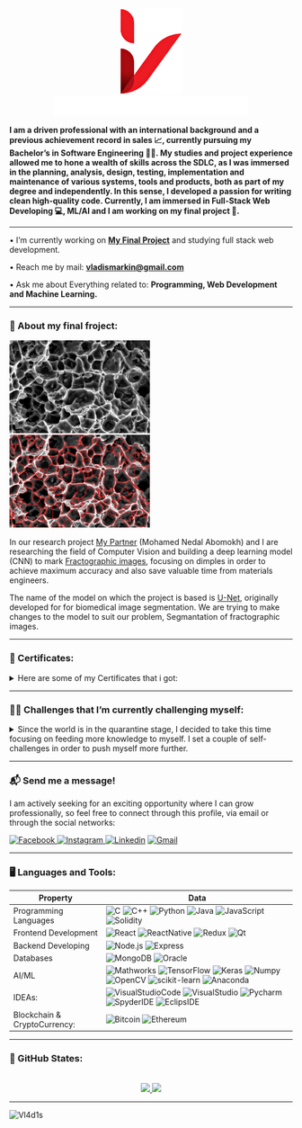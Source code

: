 
<p align="center">
<img src="assets/headers/logo.png" alt="logo"/></br>
<img src="assets/headers/title.gif" alt="title"/>
</p>

**I am a driven professional with an international background and a previous achievement record in sales 📈, currently pursuing my Bachelor’s in Software Engineering 👨‍🎓. My studies and project experience allowed me to hone a wealth of skills across the SDLC, as I was immersed in the planning, analysis, design, testing, implementation and maintenance of various systems, tools and products, both as part of my degree and independently. In this sense, I developed a passion for writing clean high-quality code. Currently, I am immersed in Full-Stack Web Developing 💻, ML/AI and I am working on my final project 🔬.**



---

• I’m currently working on [**My Final Project**](www.lmd.co.il) and studying full stack web development.

• Reach me by mail: **vladismarkin@gmail.com**

• Ask me about Everything related to: **Programming, Web Development and Machine Learning.**

---

### 🔬 About my final froject:

<img src="assets/finalproject/fruc.jpg" alt="fruc" width="250" height="165"/>&nbsp;
<img src="assets/finalproject/maskfruc.jpg" alt="maskfruc" width="250" height="165"/>

In our research project [My Partner](https://github.com/Mohamab29) (Mohamed Nedal Abomokh) and I are researching the field of Computer Vision and building a deep learning model (CNN) to mark [Fractographic images](https://en.wikipedia.org/wiki/Fractography#:~:text=Fractography%20is%20the%20study%20of,forensic%20engineering%20or%20failure%20analysis.), focusing on dimples in order to achieve maximum accuracy and also save valuable time from materials engineers.

The name of the model on which the project is based is [U-Net](https://arxiv.org/abs/1505.04597), originally developed for for biomedical image segmentation.
We are trying to make changes to the model to suit our problem, Segmantation of fractographic images.

---

### 📃 Certificates:

<details>
  <summary>
    Here are some of my Certificates that i got:
  </summary>
    <img src="assets/certificates/git.jpg" alt="git" width="400" height="297.5"/>&nbsp;
    <img src="assets/certificates/weirdjs.jpg" alt="git" width="400" height="297.5"/>
</details>

---

### 🤸‍♂️ Challenges that I’m currently challenging myself:

<details>
  <summary> Since the world is in the quarantine stage, I decided to take this time focusing on feeding more knowledge to myself. I set a couple of self-challenges in order to push myself more further. </summary>
  <ul>
    <li>Get back in shape.</li>
    <li>Avoid over using social media.</li>
    <li>Explore the field of computer vision & Deep learning.</li>
    <li>Improve my full-stack capabilities.</li>
    <li>Finish a bachelor's degree and start a master's degree.</li>
  </ul>
</details>

---

### 📬 Send me a message!

<p>
I am actively seeking for an exciting opportunity where I can grow professionally, so feel free to connect through this profile, via email or
through the social networks:
</p>

<p>
  <a href="https://www.facebook.com/vladis">
    <img alt="Facebook" src="https://img.shields.io/badge/Facebook-1877f2?logo=Facebook&logoColor=white&style=for-the-badge" />
  </a>
  <a href="https://www.instagram.com/vladismarkin/">
    <img alt="Instagram" src="https://img.shields.io/badge/Instagram-E4405F?logo=instagram&logoColor=white&style=for-the-badge" />
  </a>
  <a href="https://www.linkedin.com/in/vladismarkin/"><img alt="Linkedin" src="https://img.shields.io/badge/linkedin-0077B5?logo=linkedin&logoColor=white&style=for-the-badge" /></a>
  <a href="vladismarkin@gmail.com"><img alt="Gmail" src="https://img.shields.io/badge/Mail-EA4335?logo=Gmail&logoColor=white&style=for-the-badge" /></a>
</p>

---

### 🖥️ Languages and Tools:

| Property                     | Data                                                                                                                                                                                                                                                                                                                                                                                                                                                                                                                                                                                                                                                                                                                                                                          |
| ---------------------------- | ----------------------------------------------------------------------------------------------------------------------------------------------------------------------------------------------------------------------------------------------------------------------------------------------------------------------------------------------------------------------------------------------------------------------------------------------------------------------------------------------------------------------------------------------------------------------------------------------------------------------------------------------------------------------------------------------------------------------------------------------------------------------------- |
| Programming Languages        | ![C](https://img.shields.io/badge/C-A8B9CC?logo=C&logoColor=white&style=for-the-badge) ![C++](https://img.shields.io/badge/C++-00599C?logo=C&logoColor=white&style=for-the-badge) ![Python](https://img.shields.io/badge/Python-3776AB?logo=Python&logoColor=white&style=for-the-badge) ![Java](https://img.shields.io/badge/Java-007396?logo=java&logoColor=white&style=for-the-badge) ![JavaScript](https://img.shields.io/badge/JavaScript-F7DF1E?logo=JavaScript&logoColor=white&style=for-the-badge) ![Solidity](https://img.shields.io/badge/Solidity-363636?logo=Solidity&logoColor=white&style=for-the-badge)                                                                                                                                                         |
| Frontend Development         | ![React](https://img.shields.io/badge/React-61DAFB?logo=React&logoColor=white&style=for-the-badge) ![ReactNative](https://img.shields.io/badge/ReactNative-262261?logo=ReactNative&logoColor=white&style=for-the-badge) ![Redux](https://img.shields.io/badge/Redux-764ABC?logo=Redux&logoColor=white&style=for-the-badge) ![Qt](https://img.shields.io/badge/PyQt-41CD52?logo=Qt&logoColor=white&style=for-the-badge)                                                                                                                                                           |
| Backend Developing           | ![Node.js](https://img.shields.io/badge/Node.js-339933?logo=Node.js&logoColor=white&style=for-the-badge) ![Express](https://img.shields.io/badge/Express-000000?logo=Express&logoColor=white&style=for-the-badge)                                                                                                                                                                                                                                                                                                                                                                                                                                                                                                                                                             |
| Databases                    | ![MongoDB](https://img.shields.io/badge/MongoDB-47A248?logo=MongoDB&logoColor=white&style=for-the-badge) ![Oracle](https://img.shields.io/badge/Oracle-F80000?logo=Oracle&logoColor=white&style=for-the-badge)                                                                                                                                                                                                                                                                                                                                                                                                                                                                                                                                                                |
| AI/ML                        | ![Mathworks](https://img.shields.io/badge/MathLab-0076a8?logo=Mathworks&logoColor=white&style=for-the-badge) ![TensorFlow](https://img.shields.io/badge/TensorFlow-FF6F00?logo=TensorFlow&logoColor=white&style=for-the-badge) ![Keras](https://img.shields.io/badge/Keras-D00000?logo=Keras&logoColor=white&style=for-the-badge) ![Numpy](https://img.shields.io/badge/Numpy-013243?logo=Numpy&logoColor=white&style=for-the-badge) ![OpenCV](https://img.shields.io/badge/OpenCV-F78C40?logo=OpenCV&logoColor=white&style=for-the-badge) ![scikit-learn](https://img.shields.io/badge/scikitlearn-F7931E?logo=scikit-learn&logoColor=white&style=for-the-badge) ![Anaconda](https://img.shields.io/badge/Anaconda-44A833?logo=Anaconda&logoColor=white&style=for-the-badge) |
| IDEAs:                       | ![VisualStudioCode](https://img.shields.io/badge/Visual%20Studio%20Code-007acc?logo=Visual%20Studio%20Code&logoColor=white&style=for-the-badge) ![VisualStudio](https://img.shields.io/badge/Visual%20Studio-5C2D91?logo=Visual%20Studio&logoColor=white&style=for-the-badge) ![Pycharm](https://img.shields.io/badge/Pycharm-000000?logo=Pycharm&logoColor=white&style=for-the-badge) ![SpyderIDE](https://img.shields.io/badge/Spyder-FF0000?logo=Spyder%20IDE&logoColor=white&style=for-the-badge) ![EclipsIDE](https://img.shields.io/badge/Eclipse-2C2255?logo=Eclipse%20IDE&logoColor=white&style=for-the-badge)                                                                                                                                                        |
| Blockchain & CryptoCurrency: | ![Bitcoin](https://img.shields.io/badge/Bitcoin-F7931A?logo=Bitcoin&logoColor=white&style=for-the-badge) ![Ethereum](https://img.shields.io/badge/Ethereum-3d3d3d?logo=Ethereum&logoColor=white&style=for-the-badge)                                                                                                                                                                                                                                                                                                                                                                                                                                                                                                                                                          |

---

### 🏅 GitHub States:

<p align="center"><br>
<a href="https://github.com/Vl4d1s">
  <img height="180em" src="https://github-readme-stats-eight-theta.vercel.app/api?username=Vl4d1s&show_icons=true&theme=algolia&include_all_commits=true&count_private=true"/>
  <img height="180em" src="https://github-readme-stats-eight-theta.vercel.app/api/top-langs/?username=Vl4d1s&layout=compact&langs_count=8&theme=algolia"/>
</a>
</p>

---

<img src="https://komarev.com/ghpvc/?username=Vl4d1s" alt="Vl4d1s" />
